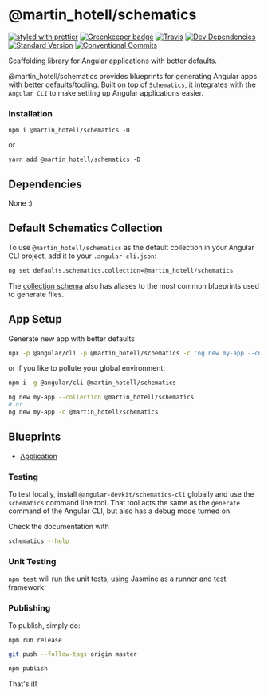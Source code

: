 # @martin_hotell/schematics

[![styled with prettier](https://img.shields.io/badge/styled_with-prettier-ff69b4.svg)](https://github.com/prettier/prettier)
[![Greenkeeper badge](https://badges.greenkeeper.io/Hotell/ng-cli-schematics.svg)](https://greenkeeper.io/)
[![Travis](https://img.shields.io/travis/Hotell/ng-cli-schematics.svg)](https://travis-ci.org/Hotell/ng-cli-schematics)
[![Dev Dependencies](https://david-dm.org/Hotell/ng-cli-schematics/dev-status.svg)](https://david-dm.org/Hotell/ng-cli-schematics?type=dev)
[![Standard Version](https://img.shields.io/badge/release-standard%20version-brightgreen.svg)](https://github.com/conventional-changelog/standard-version)
[![Conventional Commits](https://img.shields.io/badge/Conventional%20Commits-1.0.0-yellow.svg)](https://conventionalcommits.org)

Scaffolding library for Angular applications with better defaults.

@martin_hotell/schematics provides blueprints for generating Angular apps with better defaults/tooling. Built on top of `Schematics`, it integrates with the `Angular CLI` to make setting up Angular applications easier.

### Installation

`npm i @martin_hotell/schematics -D`

or

`yarn add @martin_hotell/schematics -D`

## Dependencies

None :)

## Default Schematics Collection

To use `@martin_hotell/schematics` as the default collection in your Angular CLI project,
add it to your `.angular-cli.json`:

```sh
ng set defaults.schematics.collection=@martin_hotell/schematics
```

The [collection schema](./src/collection.json) also has aliases to the most common blueprints used to generate files.

## App Setup

Generate new app with better defaults

```sh
npx -p @angular/cli -p @martin_hotell/schematics -c 'ng new my-app --collection @martin_hotell/schematics'
```

or if you like to pollute your global environment:

```sh
npm i -g @angular/cli @martin_hotell/schematics

ng new my-app --collection @martin_hotell/schematics
# or
ng new my-app -c @martin_hotell/schematics
```

## Blueprints

* [Application](./docs/application.md)

### Testing

To test locally, install `@angular-devkit/schematics-cli` globally and use the `schematics` command line tool. That tool acts the same as the `generate` command of the Angular CLI, but also has a debug mode turned on.

Check the documentation with

```bash
schematics --help
```

### Unit Testing

`npm test` will run the unit tests, using Jasmine as a runner and test framework.

### Publishing

To publish, simply do:

```bash
npm run release

git push --follow-tags origin master

npm publish
```

That's it!

